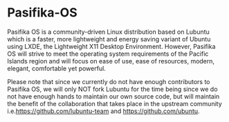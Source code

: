 # Pasifika-OS
Pasifika OS is a community-driven Linux distribution based on Lubuntu which is a faster, more lightweight and energy saving variant of Ubuntu using LXDE, the Lightweight X11 Desktop Environment. However, Pasifika OS will strive to meet the operating system requirements of the Pacific Islands region and will focus on ease of use, ease of resources, modern, elegant, comfortable yet powerful.

Please note that since we currently do not have enough contributors to Pasifika OS, we will only NOT fork Lubuntu for the time being since we do not have enough hands to maintain our own source code, but will maintain the benefit of the collaboration that takes place in the upstream community i.e.https://github.com/lubuntu-team and https://github.com/ubuntu.
